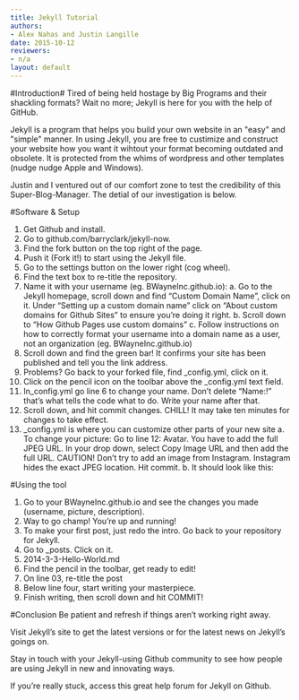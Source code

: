 ```yaml
---
title: Jekyll Tutorial
authors:
- Alex Nahas and Justin Langille
date: 2015-10-12
reviewers:
- n/a
layout: default
---
```


#Introduction#
Tired of being held hostage by Big Programs and their shackling formats?  Wait no more; Jekyll is here for you with the help of GitHub.

Jekyll is a program that helps you build your own website in an "easy" and "simple" manner. In using Jekyll, you are free to custimize and construct your website how you want it wihtout your format becoming outdated and obsolete.  It is protected from the whims of wordpress and other templates (nudge nudge Apple and Windows).

Justin and I ventured out of our comfort zone to test the credibility of this Super-Blog-Manager.  The detial of our investigation is below.

#Software & Setup

1.	Get Github and install. 
2.	Go to github.com/barryclark/jekyll-now.
3.	Find the fork button on the top right of the page.
4.	Push it (Fork it!) to start using the Jekyll file. 
5.	Go to the settings button on the lower right (cog wheel).
6.	Find the text box to re-title the repository.
7.	Name it with your username (eg. BWayneInc.github.io):
a. Go to the Jekyll homepage, scroll down and find “Custom Domain Name”, click on it. Under “Setting up a custom domain name” click on 
“About custom domains for Github Sites” to ensure you’re doing it right. 
b. Scroll down to “How Github Pages use custom domains” 
c.	Follow instructions on how to correctly format your username into a domain name as a user, not an organization (eg. BWayneInc.github.io)
8.	Scroll down and find the green bar! It confirms your site has been published and tell you the link address. 
9.	Problems? Go back to your forked file, find _config.yml, click on it.
10.	Click on the pencil icon on the toolbar above the _config.yml text field. 
11.	In_config.yml go line 6 to change your name. Don’t delete “Name:!”  that’s what tells the code what to do. Write your name after that. 
12.	Scroll down, and hit commit changes. CHILL! It may take ten minutes for changes to take effect. 
13.	_config.yml is where you can customize other parts of your new site 
a.	To change your picture: Go to line 12: Avatar. You have to add the full JPEG URL. In your drop down, select Copy Image URL and then add the full URL. CAUTION! Don’t try to add an image from Instagram. Instagram hides the exact JPEG location. Hit commit. 
b.	It should look like this:

#Using the tool
1.	Go to your BWayneInc.github.io and see the changes you made (username, picture, description). 
2.	Way to go champ! You’re up and running! 
3.	To make your first post, just redo the intro. Go back to your repository for Jekyll. 
4.	Go to _posts. Click on it. 
5.	2014-3-3-Hello-World.md 
6.	Find the pencil in the toolbar, get ready to edit!
7.	On line 03, re-title the post
8.	Below line four, start writing your masterpiece. 
9.	Finish writing, then scroll down and hit COMMIT!


#Conclusion
Be patient and refresh if things aren’t working right away.

Visit Jekyll’s site to get the latest versions or for the latest news on Jekyll’s goings on. 

Stay in touch with your Jekyll-using Github community to see how people are using Jekyll in new and innovating ways. 

If you’re really stuck, access this great help forum for Jekyll on Github.


